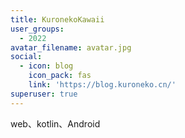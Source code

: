 ```yaml
---
title: KuronekoKawaii
user_groups:
  - 2022
avatar_filename: avatar.jpg
social:
  - icon: blog
    icon_pack: fas
    link: 'https://blog.kuroneko.cn/'
superuser: true
---
```


web、kotlin、Android